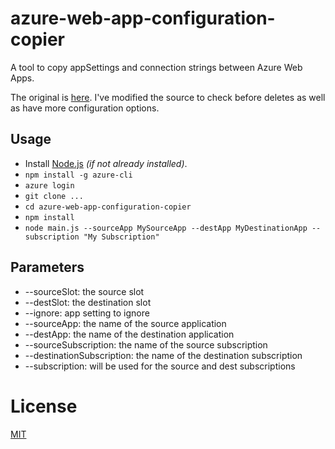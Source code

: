 # azure-web-app-configuration-copier

A tool to copy appSettings and connection strings between Azure Web Apps.

The original is [here](https://github.com/ritterim/azure-web-app-configuration-copier). I've modified the source to check before deletes as well as have more configuration options.

## Usage

- Install [Node.js](https://nodejs.org) *(if not already installed)*.
- `npm install -g azure-cli`
- `azure login`
- `git clone ...`
- `cd azure-web-app-configuration-copier`
- `npm install`
- `node main.js --sourceApp MySourceApp --destApp MyDestinationApp --subscription "My Subscription"`

## Parameters
- --sourceSlot: the source slot
- --destSlot: the destination slot
- --ignore: app setting to ignore
- --sourceApp: the name of the source application
- --destApp: the name of the destination application
- --sourceSubscription: the name of the source subscription
- --destinationSubscription: the name of the destination subscription
- --subscription: will be used for the source and dest subscriptions 

# License

[MIT](/LICENSE)

